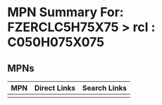 



# MPN Summary For: FZERCLC5H75X75 > rcl : C050H075X075

## MPNs
  

|MPN|Direct Links|Search Links|
| :--- | :--- | :--- |
||||
